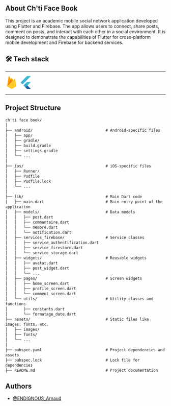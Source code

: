 ## About Ch'ti Face Book

This project is an academic mobile social network application developed using Flutter and Firebase. The app allows users to connect, share posts, comment on posts, and interact with each other in a social environment. It is designed to demonstrate the capabilities of Flutter for cross-platform mobile development and Firebase for backend services.

## 🛠️  Tech stack

---

<div id="tools">

  <img src="https://raw.githubusercontent.com/devicons/devicon/ca28c779441053191ff11710fe24a9e6c23690d6/icons/firebase/firebase-original.svg" title="Firebase" alt="Firebase" width="40" height="40"/>
  <img src="https://raw.githubusercontent.com/devicons/devicon/ca28c779441053191ff11710fe24a9e6c23690d6/icons/flutter/flutter-original.svg" title="Flutter" alt="Flutter" width="40" height="40"/>
</div>

---

## Project Structure
```
ch'ti face book/
│
├── android/                                # Android-specific files
│   ├── app/
│   ├── gradle/
│   ├── build.gradle
│   ├── settings.gradle
│   └── ...
│
├── ios/                                    # iOS-specific files
│   ├── Runner/
│   ├── Podfile
│   ├── Podfile.lock
│   └── ...
│
├── lib/                                    # Main Dart code
│   ├── main.dart                           # Main entry point of the application
│   ├── models/                             # Data models
│   │   ├── post.dart
│   │   ├── commentaire.dart
│   │   └── membre.dart
│   │   └── notification.dart
│   ├── services_firebase/                  # Service classes
│   │   ├── service_authentification.dart
│   │   ├── service_firestore.dart
│   │   └── service_storage.dart
│   ├── widgets/                            # Reusable widgets
│   │   ├── avatat.dart
│   │   ├── post_widget.dart
│   │   └── ...
│   ├── pages/                              # Screen widgets
│   │   ├── home_screen.dart
│   │   ├── profile_screen.dart
│   │   └── comment_screen.dart
│   └── utils/                              # Utility classes and functions
│       ├── constants.dart
│       └── formatage_date.dart
├── assets/                                 # Static files like images, fonts, etc.
│   ├── images/
│   ├── fonts/
│   └── ...
│
├── pubspec.yaml                            # Project dependencies and assets
├── pubspec.lock                            # Lock file for dependencies
├── README.md                               # Project documentation
```

## Authors
- [@ENDIGNOUS_Arnaud](https://github.com/Piryth)
